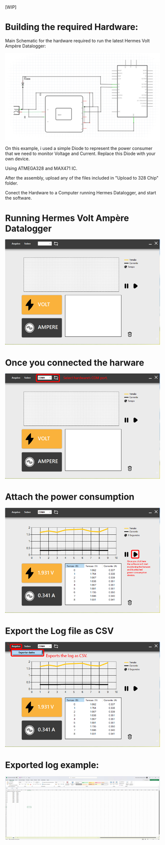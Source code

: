 [WIP]
# Building the required Hardware:

Main Schematic for the hardware required to run the latest Hermes Volt Ampère Datalogger:


![Schematic](Screenshots/hardware.jpg)

On this example, i used a simple Diode to represent the power consumer that we need to monitor Voltage and Current.
Replace this Diode with your own device.
 

Using ATMEGA328 and MAX471 IC.

After the assembly, upload any of the files included in "Upload to 328 Chip" folder.

Conect the Hardware to a Computer running Hermes Datalogger, and start the software.


# Running Hermes Volt Ampère Datalogger
![Wx64Software](Screenshots/main.jpg)

# Once you connected the harware
![Wx64Software](Screenshots/step1.jpg)

# Attach the power consumption
![Wx64Software](Screenshots/step2.jpg)

# Export the Log file as CSV
![Wx64Software](Screenshots/step3.jpg)

# Exported log example:
![Wx64Software](Screenshots/csvlogex.jpg)